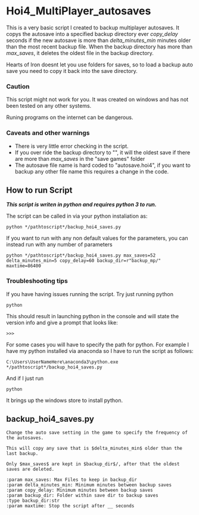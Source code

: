 # Hoi4_MultiPlayer_autosaves

This is a very basic script I created to backup multiplayer autosaves. It copys the autosave into a specified backup directory ever *copy_delay* seconds if the new autosave is more than *delta_minutes_min* minutes older than the most recent backup file. When the backup directory has more than *max_saves*, it deletes the oldest file in the backup directory.

Hearts of Iron doesnt let you use folders for saves, so to load a backup auto save you need to copy it back into the save directory.

### Caution

This script might not work for you. It was created on windows and has not been tested on any other systems.

Runing programs on the internet can be dangerous. 

### Caveats and other warnings

- There is very little error checking in the script. 
- If you over ride the backup directory to "", it will the oldest save if there are more than *max_saves* in the "save games" folder
- The autosave file name is hard coded to "autosave.hoi4", if you want to backup any other file name this requires a change in the code.

## How to run Script

***This script is writen in python and requires python 3 to run.***

The script can be called in via your python instaliation as:

    python */pathtoscript*/backup_hoi4_saves.py

If you want to run with any non default values for the parameters, you can instead run with any number of parameters

    python */pathtoscript*/backup_hoi4_saves.py max_saves=52 delta_minutes_min=5 copy_delay=60 backup_dir=r"backup_mp/" maxtime=86400

### Troubleshooting tips

If you have having issues running the script. Try just running python

    python
    
This should result in launching python in the console and will state the version info and give a prompt that looks like:

    >>>

For some cases you will have to specify the path for python. For example I have my python installed via anaconda so I have to run the script as follows:

    C:\Users\UserNameHere\anaconda3\python.exe */pathtoscript*/backup_hoi4_saves.py

And if I just run

    python
    
It brings up the windows store to install python.


##  backup_hoi4_saves.py
    
    Change the auto save setting in the game to specify the frequency of the autosaves.

    This will copy any save that is $delta_minutes_min$ older than the last backup.

    Only $max_saves$ are kept in $backup_dir$/, after that the oldest saves are deleted.

    :param max_saves: Max Files to keep in backup_dir
    :param delta_minutes_min: Minimum minutes between backup saves
    :param copy_delay: Minimum minutes between backup saves
    :param backup_dir: Folder within save dir to backup saves
    :type backup_dir:str
    :param maxtime: Stop the script after __ seconds
    
    
